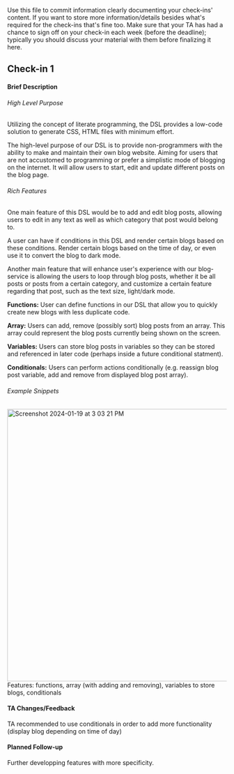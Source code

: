 Use this file to commit information clearly documenting your check-ins' content. If you want to store more information/details besides what's required for the check-ins that's fine too. Make sure that your TA has had a chance to sign off on your check-in each week (before the deadline); typically you should discuss your material with them before finalizing it here.


## Check-in 1

#### Brief Description

###### High Level Purpose
Utilizing the concept of literate programming, the DSL provides a low-code solution to generate CSS, HTML files with minimum effort.

The high-level purpose of our DSL is to provide non-programmers with the ability to make and maintain their own blog website. Aiming for users that are not accustomed to programming or prefer a simplistic mode of blogging on the internet. It will allow users to start, edit and update different posts on the blog page.

###### Rich Features

One main feature of this DSL would be to add and edit blog posts, allowing users to edit in any text as well as which category that post would belong to.

A user can have if conditions in this DSL and render certain blogs based on these conditions. Render certain blogs based on the time of day, or even use it to convert the blog to dark mode.

Another main feature that will enhance user's experience with our blog-service is allowing the users to loop through blog posts, whether it be all posts or posts from a certain category, and customize a certain feature regarding that post, such as the text size, light/dark mode. 

**Functions:** User can define functions in our DSL that allow you to quickly create new blogs with less duplicate code. 

**Array:** Users can add, remove (possibly sort) blog posts from an array. This array could represent the blog posts currently being shown on the screen.

**Variables:** Users can store blog posts in variables so they can be stored and referenced in later code (perhaps inside a future conditional statment).

**Conditionals:** Users can perform actions conditionally (e.g. reassign blog post variable, add and remove from displayed blog post array).

###### Example Snippets


<img width="625" alt="Screenshot 2024-01-19 at 3 03 21 PM" src="https://media.github.students.cs.ubc.ca/user/16895/files/accbdaf9-cdb5-493f-a2b0-368be7a43f51">
Features: functions, array (with adding and removing), variables to store blogs, conditionals

#### TA Changes/Feedback

TA recommended to use conditionals in order to add more functionality (display blog depending on time of day)

#### Planned Follow-up

Further developping features with more specificity. 
